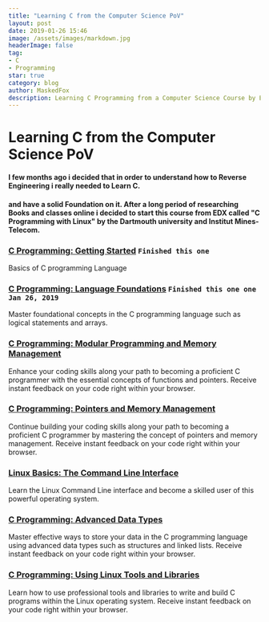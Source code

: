 ```yaml
---
title: "Learning C from the Computer Science PoV"
layout: post
date: 2019-01-26 15:46
image: /assets/images/markdown.jpg
headerImage: false
tag:
- C
- Programming
star: true
category: blog
author: MaskedFox
description: Learning C Programming from a Computer Science Course by EDX
---
```



# Learning C from the Computer Science PoV

#### I few months ago i decided that in order to understand how to Reverse Engineering i really needed to Learn C.

#### and have a solid Foundation on it. After a long period of researching Books and classes online i decided to start this course from EDX called "C Programming with Linux" by the Dartmouth university and Institut Mines-Telecom.

### [C Programming: Getting Started](https://www.edx.org/course/programming-in-c-getting-started) `Finished this one`

Basics of C programming Language

### [C Programming: Language Foundations](https://www.edx.org/course/c-programming-language-foundations) `Finished this one one Jan 26, 2019`

Master foundational concepts in the C programming language such as logical statements and arrays.

### [C Programming: Modular Programming and Memory Management](https://www.edx.org/course/modular-programming-and-memory-management)

Enhance your coding skills along your path to becoming a proficient C programmer with the essential concepts of functions and pointers. Receive instant feedback on your code right within your browser.

### [C Programming: Pointers and Memory Management](https://www.edx.org/course/programming-in-c-pointers-and-memory-management)

Continue building your coding skills along your path to becoming a proficient C programmer by mastering the concept of pointers and memory management. Receive instant feedback on your code right within your browser.

### [Linux Basics: The Command Line Interface](https://www.edx.org/course/programming-in-c-advanced-data-types)

Learn the Linux Command Line interface and become a skilled user of this powerful operating system.

### [C Programming: Advanced Data Types](https://www.edx.org/course/c-programming-advanced-data-types)

Master effective ways to store your data in the C programming language using advanced data types such as structures and linked lists. Receive instant feedback on your code right within your browser.

### [C Programming: Using Linux Tools and Libraries](https://www.edx.org/course/programming-in-c-using-linux-tools-and-libraries)

Learn how to use professional tools and libraries to write and build C programs within the Linux operating system. Receive instant feedback on your code right within your browser.
